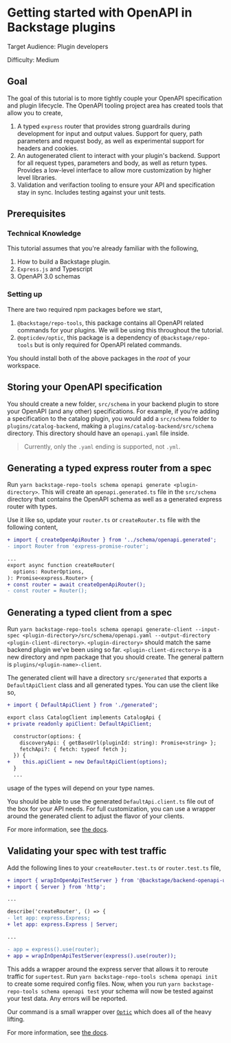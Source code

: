 # Getting started with OpenAPI in Backstage plugins

Target Audience: Plugin developers

Difficulty: Medium

## Goal

The goal of this tutorial is to more tightly couple your OpenAPI specification and plugin lifecycle. The OpenAPI tooling project area has created tools that allow you to create,

1. A typed `express` router that provides strong guardrails during development for input and output values. Support for query, path parameters and request body, as well as experimental support for headers and cookies.
2. An autogenerated client to interact with your plugin's backend. Support for all request types, parameters and body, as well as return types. Provides a low-level interface to allow more customization by higher level libraries.
3. Validation and verifaction tooling to ensure your API and specification stay in sync. Includes testing against your unit tests.

## Prerequisites

### Technical Knowledge

This tutorial assumes that you're already familiar with the following,

1. How to build a Backstage plugin.
2. `Express.js` and Typescript
3. OpenAPI 3.0 schemas

### Setting up

There are two required npm packages before we start,

1. `@backstage/repo-tools`, this package contains all OpenAPI related commands for your plugins. We will be using this throughout the tutorial.
2. `@opticdev/optic`, this package is a dependency of `@backstage/repo-tools` but is only required for OpenAPI related commands.

You should install both of the above packages in the _root_ of your workspace.

## Storing your OpenAPI specification

You should create a new folder, `src/schema` in your backend plugin to store your OpenAPI (and any other) specifications. For example, if you're adding a specification to the catalog plugin, you would add a `src/schema` folder to `plugins/catalog-backend`, making a `plugins/catalog-backend/src/schema` directory. This directory should have an `openapi.yaml` file inside.

> Currently, only the `.yaml` ending is supported, not `.yml`.

## Generating a typed express router from a spec

Run `yarn backstage-repo-tools schema openapi generate <plugin-directory>`. This will create an `openapi.generated.ts` file in the `src/schema` directory that contains the OpenAPI schema as well as a generated express router with types.

Use it like so, update your `router.ts` or `createRouter.ts` file with the following content,

```diff
+ import { createOpenApiRouter } from '../schema/openapi.generated';
- import Router from 'express-promise-router';

...
export async function createRouter(
  options: RouterOptions,
): Promise<express.Router> {
+ const router = await createOpenApiRouter();
- const router = Router();
```

## Generating a typed client from a spec

Run `yarn backstage-repo-tools schema openapi generate-client --input-spec <plugin-directory>/src/schema/openapi.yaml --output-directory <plugin-client-directory>`. `<plugin-directory>` should match the same backend plugin we've been using so far. `<plugin-client-directory>` is a new directory and npm package that you should create. The general pattern is `plugins/<plugin-name>-client`.

The generated client will have a directory `src/generated` that exports a `DefaultApiClient` class and all generated types. You can use the client like so,

```diff
+ import { DefaultApiClient } from './generated';

export class CatalogClient implements CatalogApi {
+ private readonly apiClient: DefaultApiClient;

  constructor(options: {
    discoveryApi: { getBaseUrl(pluginId: string): Promise<string> };
    fetchApi?: { fetch: typeof fetch };
  }) {
+    this.apiClient = new DefaultApiClient(options);
  }
  ...
```

usage of the types will depend on your type names.

You should be able to use the generated `DefaultApi.client.ts` file out of the box for your API needs. For full customization, you can use a wrapper around the generated client to adjust the flavor of your clients.

For more information, see [the docs](./generate-client.md).

## Validating your spec with test traffic

Add the following lines to your `createRouter.test.ts` or `router.test.ts` file,

```diff
+ import { wrapInOpenApiTestServer } from '@backstage/backend-openapi-utils';
+ import { Server } from 'http';

...

describe('createRouter', () => {
- let app: express.Express;
+ let app: express.Express | Server;

...

- app = express().use(router);
+ app = wrapInOpenApiTestServer(express().use(router));
```

This adds a wrapper around the express server that allows it to reroute traffic for `supertest`. Run `yarn backstage-repo-tools schema openapi init` to create some required config files. Now, when you run `yarn backstage-repo-tools schema openapi test` your schema will now be tested against your test data. Any errors will be reported.

Our command is a small wrapper over [`Optic`](https://github.com/opticdev/optic) which does all of the heavy lifting.

For more information, see [the docs](./test-case-validation.md).
